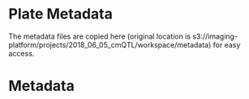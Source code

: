# Plate Metadata

The metadata files are copied here (original location is s3://imaging-platform/projects/2018_06_05_cmQTL/workspace/metadata) for easy access.

# Metadata
